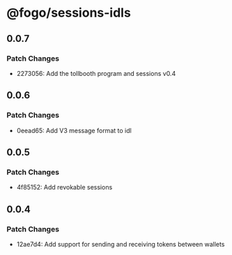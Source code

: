 # @fogo/sessions-idls

## 0.0.7

### Patch Changes

- 2273056: Add the tollbooth program and sessions v0.4

## 0.0.6

### Patch Changes

- 0eead65: Add V3 message format to idl

## 0.0.5

### Patch Changes

- 4f85152: Add revokable sessions

## 0.0.4

### Patch Changes

- 12ae7d4: Add support for sending and receiving tokens between wallets
